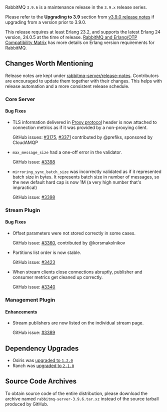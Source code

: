 RabbitMQ `3.9.6` is a maintenance release in the `3.9.x` release series.

Please refer to the **Upgrading to 3.9** section from [v3.9.0 release notes](https://github.com/rabbitmq/rabbitmq-server/releases/tag/v3.9.0) if upgrading from a version prior to 3.9.0.

This release requires at least Erlang 23.2, and supports the latest Erlang 24 version, 24.0.5 at the time of release. [RabbitMQ and Erlang/OTP Compatibility Matrix](https://www.rabbitmq.com/which-erlang.html) has more details on Erlang version requirements for RabbitMQ.



## Changes Worth Mentioning

Release notes are kept under [rabbitmq-server/release-notes](https://github.com/rabbitmq/rabbitmq-server/tree/v3.9.x/release-notes).
Contributors are encouraged to update them together with their changes. This helps with release automation and a more consistent release schedule.


### Core Server

#### Bug Fixes

* TLS information delivered in [Proxy protocol](https://www.rabbitmq.com/networking.html#proxy-protocol) header is now attached to connection metrics as if it was provided by a non-proxying client.

  GitHub issues: [#3175](https://github.com/rabbitmq/rabbitmq-server/pull/3175), [#3371](https://github.com/rabbitmq/rabbitmq-server/pull/3371) contributed by @prefiks, sponsored by CloudAMQP

 * `max_message_size` had a one-off error in the validator.

   GitHub issue: [#3398](https://github.com/rabbitmq/rabbitmq-server/pull/3398)

 * `mirroring_sync_batch_size` was incorrectly validated as if it represented batch size in bytes.
   It represents batch size in number of messages, so the new default hard cap is now 1M (a very high number that's impractical)

   GitHub issue: [#3398](https://github.com/rabbitmq/rabbitmq-server/pull/3398)

### Stream Plugin

#### Bug Fixes

 * Offset parameters were not stored correctly in some cases.

   GitHub issue: [#3360](https://github.com/rabbitmq/rabbitmq-server/pull/3360), contributed by @korsmakolnikov

 * Partitions list order is now stable.

   GitHub issue: [#3423](https://github.com/rabbitmq/rabbitmq-server/pull/3423)

 * When stream clients close connections abruptly, publisher and consumer metrics get cleaned up correctly.

   GitHub issue: [#3340](https://github.com/rabbitmq/rabbitmq-server/pull/3340)


### Management Plugin

#### Enhancements

  * Stream publishers are now listed on the individual stream page.

    GitHub issue: [#3389](https://github.com/rabbitmq/rabbitmq-server/issues/3389)


## Dependency Upgrades

 * Osiris was [upgraded to `1.2.0`](https://github.com/rabbitmq/osiris/compare/v1.1.0...v1.2.0)
 * Ranch was [upgraded to `2.1.0`](https://github.com/ninenines/ranch/compare/2.0.0...2.1.0)


## Source Code Archives

To obtain source code of the entire distribution, please download the archive named `rabbitmq-server-3.9.6.tar.xz` instead of the source tarball produced by GitHub.
